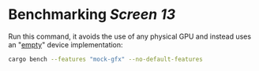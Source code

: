 # Benchmarking _Screen 13_

Run this command, it avoids the use of any physical GPU and instead uses an
"[empty](https://crates.io/crates/gfx-backend-empty)" device implementation:

```bash
cargo bench --features "mock-gfx" --no-default-features
```
